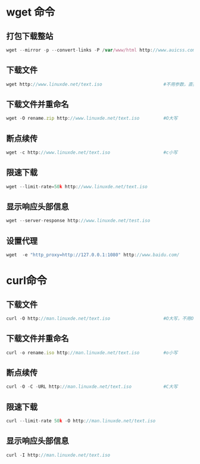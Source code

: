 # wget 命令

## 打包下载整站

```JavaScript
wget --mirror -p --convert-links -P /var/www/html http://www.auicss.com/
```

## 下载文件

```JavaScript
wget http://www.linuxde.net/text.iso                       #不用参数，直接下载文件
```

## 下载文件并重命名

```JavaScript
wget -O rename.zip http://www.linuxde.net/text.iso         #O大写
```

## 断点续传

```JavaScript
wget -c http://www.linuxde.net/text.iso                    #c小写
```

## 限速下载

```JavaScript
wget --limit-rate=50k http://www.linuxde.net/text.iso
```

## 显示响应头部信息

```JavaScript
wget --server-response http://www.linuxde.net/test.iso
```

## 设置代理

```JavaScript
wget  -e "http_proxy=http://127.0.0.1:1080" http://www.baidu.com/
```



# curl命令

## 下载文件

```JavaScript
curl -O http://man.linuxde.net/text.iso                    #O大写，不用O只是打印内容不会下载
```

## 下载文件并重命名

```JavaScript
curl -o rename.iso http://man.linuxde.net/text.iso         #o小写
```

## 断点续传

```JavaScript
curl -O -C -URL http://man.linuxde.net/text.iso            #C大写
```

## 限速下载

```JavaScript
curl --limit-rate 50k -O http://man.linuxde.net/text.iso
```

## 显示响应头部信息

```JavaScript
curl -I http://man.linuxde.net/text.iso
```

